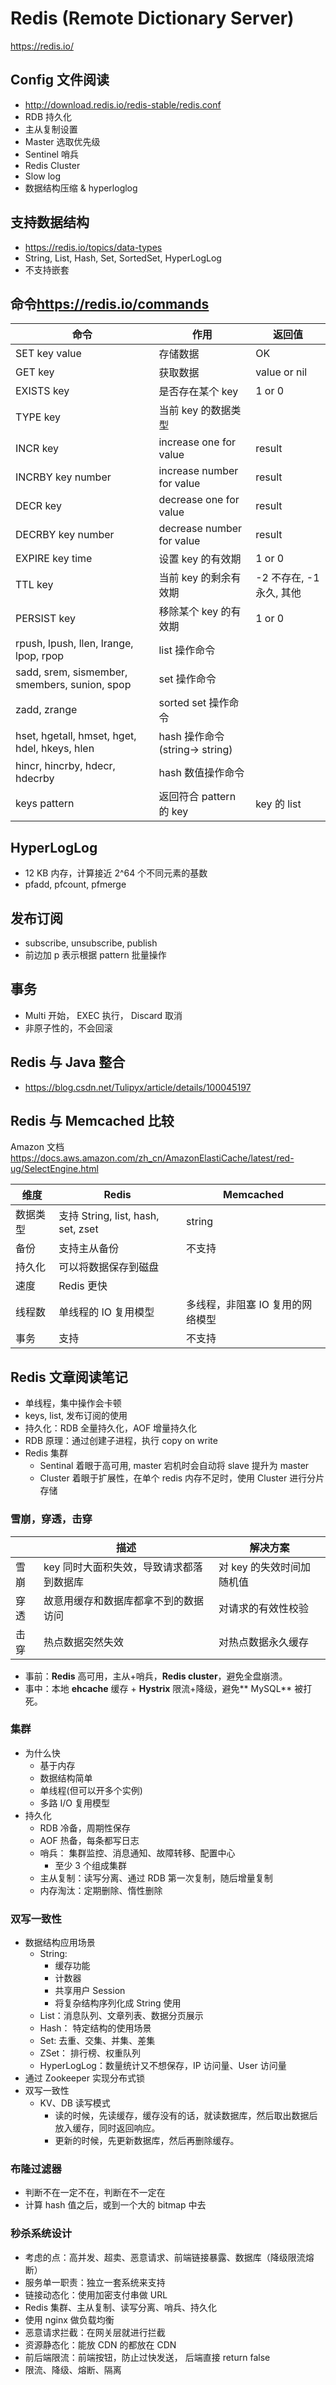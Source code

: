# Redis (Remote Dictionary Server)

<https://redis.io/>

## Config 文件阅读

- <http://download.redis.io/redis-stable/redis.conf>
- RDB 持久化
- 主从复制设置
- Master 选取优先级
- Sentinel 哨兵
- Redis Cluster
- Slow log
- 数据结构压缩 & hyperloglog

## 支持数据结构

- <https://redis.io/topics/data-types>
- String, List, Hash, Set, SortedSet, HyperLogLog
- 不支持嵌套

## 命令<https://redis.io/commands>

| 命令                                          | 作用                           | 返回值                   |
| --------------------------------------------- | ------------------------------ | ------------------------ |
| SET key value                                 | 存储数据                       | OK                       |
| GET key                                       | 获取数据                       | value or nil             |
| EXISTS key                                    | 是否存在某个 key               | 1 or 0                   |
| TYPE key                                      | 当前 key 的数据类型            |                          |
| INCR key                                      | increase one for value         | result                   |
| INCRBY key number                             | increase number for value      | result                   |
| DECR key                                      | decrease one for value         | result                   |
| DECRBY key number                             | decrease number for value      | result                   |
| EXPIRE key time                               | 设置 key 的有效期              | 1 or 0                   |
| TTL key                                       | 当前 key 的剩余有效期          | -2 不存在, -1 永久, 其他 |
| PERSIST key                                   | 移除某个 key 的有效期          | 1 or 0                   |
| rpush, lpush, llen, lrange, lpop, rpop        | list 操作命令                  |                          |
| sadd, srem, sismember, smembers, sunion, spop | set 操作命令                   |                          |
| zadd, zrange                                  | sorted set 操作命令            |                          |
| hset, hgetall, hmset, hget, hdel, hkeys, hlen | hash 操作命令(string-> string) |                          |
| hincr, hincrby, hdecr, hdecrby                | hash 数值操作命令              |                          |
| keys pattern                                  | 返回符合 pattern 的 key        | key 的 list              |

## HyperLogLog

- 12 KB 内存，计算接近 2^64 个不同元素的基数
- pfadd, pfcount, pfmerge

## 发布订阅

- subscribe, unsubscribe, publish
- 前边加 p 表示根据 pattern 批量操作

## 事务

- Multi 开始， EXEC 执行， Discard 取消
- 非原子性的，不会回滚

## Redis 与 Java 整合

- <https://blog.csdn.net/Tulipyx/article/details/100045197>

## Redis 与 Memcached 比较

Amazon 文档<https://docs.aws.amazon.com/zh_cn/AmazonElastiCache/latest/red-ug/SelectEngine.html>

| 维度     | Redis                              | Memcached                        |
| -------- | ---------------------------------- | -------------------------------- |
| 数据类型 | 支持 String, list, hash, set, zset | string                           |
| 备份     | 支持主从备份                       | 不支持                           |
| 持久化   | 可以将数据保存到磁盘               |                                  |
| 速度     | Redis 更快                         |                                  |
| 线程数   | 单线程的 IO 复用模型               | 多线程，非阻塞 IO 复用的网络模型 |
| 事务     | 支持                               | 不支持                           |

## Redis 文章阅读笔记

- 单线程，集中操作会卡顿
- keys, list, 发布订阅的使用
- 持久化：RDB 全量持久化，AOF 增量持久化
- RDB 原理：通过创建子进程，执行 copy on write
- Redis 集群
  - Sentinal 着眼于高可用, master 宕机时会自动将 slave 提升为 master
  - Cluster 着眼于扩展性，在单个 redis 内存不足时，使用 Cluster 进行分片存储

### 雪崩，穿透，击穿

|      | 描述                                     | 解决方案                  |
| ---- | ---------------------------------------- | ------------------------- |
| 雪崩 | key 同时大面积失效，导致请求都落到数据库 | 对 key 的失效时间加随机值 |
| 穿透 | 故意用缓存和数据库都拿不到的数据访问     | 对请求的有效性校验        |
| 击穿 | 热点数据突然失效                         | 对热点数据永久缓存        |

- 事前：**Redis** 高可用，主从+哨兵，**Redis cluster**，避免全盘崩溃。
- 事中：本地 **ehcache** 缓存 + **Hystrix** 限流+降级，避免** MySQL** 被打死。

### 集群

- 为什么快
  - 基于内存
  - 数据结构简单
  - 单线程(但可以开多个实例)
  - 多路 I/O 复用模型
- 持久化
  - RDB 冷备，周期性保存
  - AOF 热备，每条都写日志
  - 哨兵： 集群监控、消息通知、故障转移、配置中心
    - 至少 3 个组成集群
  - 主从复制：读写分离、通过 RDB 第一次复制，随后增量复制
  - 内存淘汰：定期删除、惰性删除

### 双写一致性

- 数据结构应用场景
  - String:
    - 缓存功能
    - 计数器
    - 共享用户 Session
    - 将复杂结构序列化成 String 使用
  - List：消息队列、文章列表、数据分页展示
  - Hash： 特定结构的使用场景
  - Set: 去重、交集、并集、差集
  - ZSet： 排行榜、权重队列
  - HyperLogLog：数量统计又不想保存，IP 访问量、User 访问量
- 通过 Zookeeper 实现分布式锁
- 双写一致性
  - KV、DB 读写模式
    - 读的时候，先读缓存，缓存没有的话，就读数据库，然后取出数据后放入缓存，同时返回响应。
    - 更新的时候，先更新数据库，然后再删除缓存。

### 布隆过滤器

- 判断不在一定不在，判断在不一定在
- 计算 hash 值之后，或到一个大的 bitmap 中去

### 秒杀系统设计

- 考虑的点：高并发、超卖、恶意请求、前端链接暴露、数据库（降级限流熔断）
- 服务单一职责：独立一套系统来支持
- 链接动态化：使用加密支付串做 URL
- Redis 集群、主从复制、读写分离、哨兵、持久化
- 使用 nginx 做负载均衡
- 恶意请求拦截：在网关层就进行拦截
- 资源静态化：能放 CDN 的都放在 CDN
- 前后端限流：前端按钮，防止过快发送， 后端直接 return false
- 限流、降级、熔断、隔离
